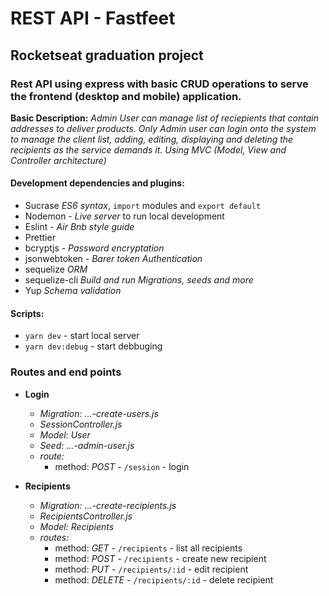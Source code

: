 # REST API - Fastfeet

## Rocketseat graduation project

### Rest API using express with basic CRUD operations to serve the frontend (desktop and mobile) application.

**Basic Description:**
_Admin User can manage list of reciepients that contain addresses to deliver products. Only Admin user can login onto the system to manage the client list, adding, editing, displaying and deleting the recipients as the service demands it. Using MVC (Model, View and Controller architecture)_

#### Development dependencies and plugins:

- Sucrase _ES6 syntax_, `import` modules and `export default`
- Nodemon - _Live server_ to run local development
- Eslint - _Air Bnb style guide_
- Prettier
- bcryptjs - _Password encryptation_
- jsonwebtoken - _Barer token Authentication_
- sequelize _ORM_
- sequelize-cli _Build and run Migrations, seeds and more_
- Yup _Schema validation_

#### Scripts:

- `yarn dev` - start local server
- `yarn dev:debug` - start debbuging

### Routes and end points

- **Login**

  - _Migration: ...-create-users.js_
  - _SessionController.js_
  - _Model: User_
  - _Seed: ...-admin-user.js_
  - _route:_
    - method: _POST_ - `/session` - login

- **Recipients**
  - _Migration: ...-create-recipients.js_
  - _RecipientsController.js_
  - _Model: Recipients_
  - _routes:_
    - method: _GET_ - `/recipients` - list all recipients
    - method: _POST_ - `/recipients` - create new recipient
    - method: _PUT_ - `/recipients/:id` - edit recipient
    - method: _DELETE_ - `/recipients/:id` - delete recipient
